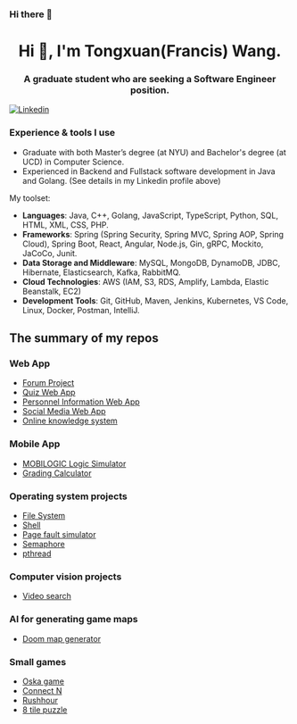 ### Hi there 👋
<!--
**FrancisTX/FrancisTX** is a ✨ _special_ ✨ repository because its `README.md` (this file) appears on your GitHub profile.

Here are some ideas to get you started:

- 🔭 I’m currently working on ...
- 🌱 I’m currently learning ...
- 👯 I’m looking to collaborate on ...
- 🤔 I’m looking for help with ...
- 💬 Ask me about ...
- 📫 How to reach me: ...
- 😄 Pronouns: ...
- ⚡ Fun fact: ...
-->

<h1 align="center">Hi 👋, I'm Tongxuan(Francis) Wang.</h1>

<h3 align="center">A graduate student who are seeking a Software Engineer position.</h3>

[![Linkedin](https://img.shields.io/badge/LinkedIn-0077B5?style=for-the-badge&logo=linkedin&logoColor=white)](https://www.linkedin.com/in/francis-tongxuan-wang/)

### Experience & tools I use

- Graduate with both Master’s degree (at NYU) and Bachelor's degree (at UCD) in Computer Science. 
- Experienced in Backend and Fullstack software development in Java and Golang. (See details in my Linkedin profile above)

My toolset:
- **Languages**: Java, C++, Golang, JavaScript, TypeScript, Python, SQL, HTML, XML, CSS, PHP.
- **Frameworks**: Spring (Spring Security, Spring MVC, Spring AOP, Spring Cloud), Spring Boot, React, Angular, Node.js,
Gin, gRPC, Mockito, JaCoCo, Junit.
- **Data Storage and Middleware**: MySQL, MongoDB, DynamoDB, JDBC, Hibernate, Elasticsearch, Kafka, RabbitMQ.
- **Cloud Technologies**: AWS (IAM, S3, RDS, Amplify, Lambda, Elastic Beanstalk, EC2)
- **Development Tools**: Git, GitHub, Maven, Jenkins, Kubernetes, VS Code, Linux, Docker, Postman, IntelliJ.
## The summary of my repos

### Web App

- [Forum Project](https://github.com/The-Forum-Project)
- [Quiz Web App](https://github.com/FrancisTX/Quiz-Web-Application)
- [Personnel Information Web App](https://github.com/FrancisTX/Personnel-Information-Web-App)
- [Social Media Web App](https://github.com/FrancisTX/Social-Media-Web-Application)
- [Online knowledge system](https://github.com/FrancisTX/Online-knowledge-system)

### Mobile App

- [MOBILOGIC Logic Simulator](https://github.com/FrancisTX/MOBILOGIC-Logic-Simulator)
- [Grading Calculator](https://github.com/FrancisTX/Grading-Calculator)

### Operating system projects

- [File System](https://github.com/FrancisTX/Simple-file-system)
- [Shell](https://github.com/FrancisTX/Shell)
- [Page fault simulator](https://github.com/FrancisTX/Page-fault-simulator)
- [Semaphore](https://github.com/FrancisTX/Semaphore-and-TPS-API)
- [pthread](https://github.com/FrancisTX/pthread_implementation)

### Computer vision projects

- [Video search](https://github.com/FrancisTX/Video-Search-by-SIFT)

### AI for generating game maps

- [Doom map generator](https://github.com/FrancisTX/Generating-Interesting-Maps-in-Doom)

### Small games

- [Oska game](https://github.com/FrancisTX/Oska-game)
- [Connect N](https://github.com/FrancisTX/ConnectN)
- [Rushhour](https://github.com/FrancisTX/Rushhour-puzzle)
- [8 tile puzzle](https://github.com/FrancisTX/8_tilepuzzle_DFS)

